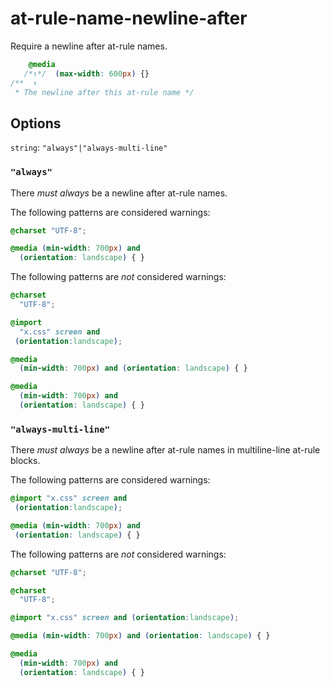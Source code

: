 # at-rule-name-newline-after

Require a newline after at-rule names.

```css
    @media
   /*↑*/  (max-width: 600px) {}
/**  ↑
 * The newline after this at-rule name */
```

## Options

`string`: `"always"|"always-multi-line"`

### `"always"`

There *must always* be a newline after at-rule names.

The following patterns are considered warnings:

```css
@charset "UTF-8";
```

```css
@media (min-width: 700px) and
  (orientation: landscape) { }
```

The following patterns are *not* considered warnings:

```css
@charset
  "UTF-8";
```

```css
@import
  "x.css" screen and
 (orientation:landscape);
```

```css
@media
  (min-width: 700px) and (orientation: landscape) { }
```

```css
@media
  (min-width: 700px) and
  (orientation: landscape) { }
```

### `"always-multi-line"`

There *must always* be a newline after at-rule names in multiline-line at-rule blocks.

The following patterns are considered warnings:

```css
@import "x.css" screen and
 (orientation:landscape);
```

```css
@media (min-width: 700px) and
 (orientation: landscape) { }
```

The following patterns are *not* considered warnings:

```css
@charset "UTF-8";
```

```css
@charset
  "UTF-8";
```

```css
@import "x.css" screen and (orientation:landscape);
```

```css
@media (min-width: 700px) and (orientation: landscape) { }
```

```css
@media
  (min-width: 700px) and
  (orientation: landscape) { }
```
